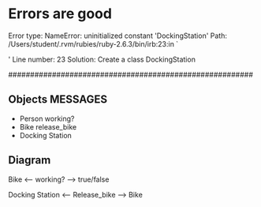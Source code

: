 # Errors are good 

Error type: NameError: uninitialized constant 'DockingStation'
Path: /Users/student/.rvm/rubies/ruby-2.6.3/bin/irb:23:in `<main>'
Line number: 23
Solution: Create a class DockingStation

########################################################

## Objects             MESSAGES

- Person               working?
- Bike                 release_bike
- Docking Station

## Diagram

Bike <-- working? --> true/false

Docking Station <-- Release_bike --> Bike